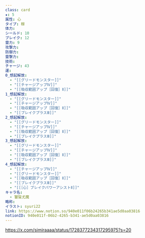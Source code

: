```yaml
---
class: card
★: 5
属性: 心
タイプ: 稼
体力: 
シールド: 10
ブレイク: 12
霊力: 9
攻撃力: 
防御力: 
霊撃力: 
技術: 
チャージ: 43
運: 
0_想起解放:
  - "[[グリードモンスター]]"
  - "[[チャージアップⅣ]]"
  - "[[吸収範囲アップ［回復］Ⅱ]]"
1_想起解放:
  - "[[グリードモンスター]]"
  - "[[チャージアップⅣ]]"
  - "[[吸収範囲アップ［回復］Ⅱ]]"
  - "[[ブレイクプラスⅢ]]"
2_想起解放:
  - "[[グリードモンスター]]"
  - "[[チャージアップⅣ]]"
  - "[[吸収範囲アップ［回復］Ⅱ]]"
  - "[[ブレイクプラスⅢ]]"
3_想起解放:
  - "[[グリードモンスター]]"
  - "[[チャージアップⅣ]]"
  - "[[吸収範囲アップ［回復］Ⅱ]]"
  - "[[ブレイクプラスⅢ]]"
4_想起解放:
  - "[[チャージアップⅣ]]"
  - "[[グリードモンスター]]"
  - "[[吸収範囲アップ［回復］Ⅱ]]"
  - "[[ブレイクプラスⅢ]]"
  - "[[［心］ブレイクパワーアシストⅡ]]"
キャラ名:
  - 饕餮尤魔
略称: 
イラスト: syuri22
link: https://www.notion.so/940e011f06b24265b341ae5d0aa03816
notionID: 940e011f-06b2-4265-b341-ae5d0aa03816
---
```

https://x.com/simiraaaa/status/1728377234317295975?s=20